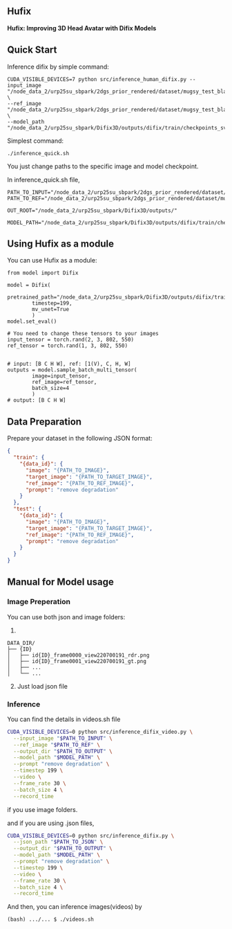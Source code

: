 ## Hufix

**Hufix: Improving 3D Head Avatar with Difix Models**  

## Quick Start

Inference difix by simple command:

```
CUDA_VISIBLE_DEVICES=7 python src/inference_human_difix.py --input_image "/node_data_2/urp25su_sbpark/2dgs_prior_rendered/dataset/mugsy_test_black_bg/BCO039_20240326" \
--ref_image "/node_data_2/urp25su_sbpark/2dgs_prior_rendered/dataset/mugsy_test_black_bg/BCO039_20240326_ref.png" \
--model_path "/node_data_2/urp25su_sbpark/Difix3D/outputs/difix/train/checkpoints_sv_prior/model.pkl"
```

Simplest command:
```
./inference_quick.sh
```
You just change paths to the specific image and model checkpoint.

In inference_quick.sh file,
```
PATH_TO_INPUT="/node_data_2/urp25su_sbpark/2dgs_prior_rendered/dataset/mugsy_test_black_bg/NBP315_20240228"
PATH_TO_REF="/node_data_2/urp25su_sbpark/2dgs_prior_rendered/dataset/mugsy_test_black_bg/NBP315_20240228_ref.png"

OUT_ROOT="/node_data_2/urp25su_sbpark/Difix3D/outputs/"

MODEL_PATH="/node_data_2/urp25su_sbpark/Difix3D/outputs/difix/train/checkpoints_sv_prior/model.pkl"
```

## Using Hufix as a module

You can use Hufix as a module:

```
from model import Difix

model = Difix(
        pretrained_path="/node_data_2/urp25su_sbpark/Difix3D/outputs/difix/train/checkpoints_sv_prior_bk_bg/model.pkl",
        timestep=199,
        mv_unet=True
        )     
model.set_eval()

# You need to change these tensors to your images
input_tensor = torch.rand(2, 3, 802, 550)
ref_tensor = torch.rand(1, 3, 802, 550)


# input: [B C H W], ref: [1(V), C, H, W]
outputs = model.sample_batch_multi_tensor(
        image=input_tensor,
        ref_image=ref_tensor,
        batch_size=4
        )
# output: [B C H W]

```


## Data Preparation

Prepare your dataset in the following JSON format:

```json
{
  "train": {
    "{data_id}": {
      "image": "{PATH_TO_IMAGE}",
      "target_image": "{PATH_TO_TARGET_IMAGE}",
      "ref_image": "{PATH_TO_REF_IMAGE}",
      "prompt": "remove degradation"
    }
  },
  "test": {
    "{data_id}": {
      "image": "{PATH_TO_IMAGE}",
      "target_image": "{PATH_TO_TARGET_IMAGE}",
      "ref_image": "{PATH_TO_REF_IMAGE}",
      "prompt": "remove degradation"
    }
  }
}
```

## Manual for Model usage
### Image Preperation

You can use both json and image folders:

1.
```
DATA_DIR/
├── {ID}
│   ├── id{ID}_frame0000_view220700191_rdr.png
│   ├── id{ID}_frame0001_view220700191_gt.png
│   ├── ...
│   └── ...

```
2. Just load json file


### Inference

You can find the details in videos.sh file

```bash
CUDA_VISIBLE_DEVICES=0 python src/inference_difix_video.py \
  --input_image "$PATH_TO_INPUT" \
  --ref_image "$PATH_TO_REF" \
  --output_dir "$PATH_TO_OUTPUT" \
  --model_path "$MODEL_PATH" \
  --prompt "remove degradation" \
  --timestep 199 \
  --video \
  --frame_rate 30 \
  --batch_size 4 \
  --record_time
```
if you use image folders.

and if you are using .json files,

```bash
CUDA_VISIBLE_DEVICES=0 python src/inference_difix.py \
  --json_path "$PATH_TO_JSON" \
  --output_dir "$PATH_TO_OUTPUT" \
  --model_path "$MODEL_PATH" \
  --prompt "remove degradation" \
  --timestep 199 \
  --video \
  --frame_rate 30 \
  --batch_size 4 \
  --record_time
```

And then, you can inference images(videos) by 
```
(bash) .../... $ ./videos.sh
```

